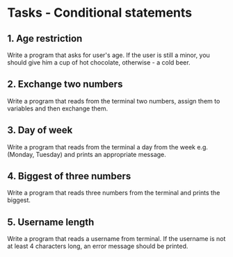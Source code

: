 # Tasks - Conditional statements

## 1. Age restriction

Write a program that asks for user's age. If the user is still a minor, you should give him a cup of hot chocolate, otherwise - a cold beer.

## 2. Exchange two numbers

Write a program that reads from the terminal two numbers, assign them to variables and then exchange them.

## 3. Day of week

Write a program that reads from the terminal a day from the week e.g. (Monday, Tuesday) and prints an appropriate message.

## 4. Biggest of three numbers

Write a program that reads three numbers from the terminal and prints the biggest.

## 5. Username length

Write a program that reads a username from terminal. If the username is not at least 4 characters long, an error message should be printed.